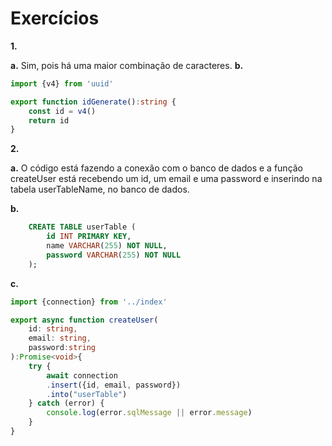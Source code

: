 # Exercícios

**1.**

**a.** Sim, pois há uma maior combinação de caracteres.
**b.** 
```ts
import {v4} from 'uuid'

export function idGenerate():string {
    const id = v4()
    return id
}

```

**2.**

**a.** O código está fazendo a conexão com o banco de dados e a função createUser está recebendo um id, um email e uma password e inserindo na tabela userTableName, no banco de dados.

**b.**
```sql
    CREATE TABLE userTable (
        id INT PRIMARY KEY,
        name VARCHAR(255) NOT NULL,
        password VARCHAR(255) NOT NULL
    );
```

**c.**
```ts
import {connection} from '../index'

export async function createUser(
    id: string,
    email: string, 
    password:string
):Promise<void>{
    try {
        await connection
        .insert({id, email, password})
        .into("userTable")
    } catch (error) {
        console.log(error.sqlMessage || error.message)
    }
}
```
